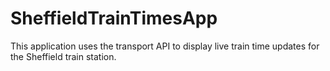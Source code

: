 # SheffieldTrainTimesApp
This application uses the transport API to display live train time updates for the Sheffield train station.

